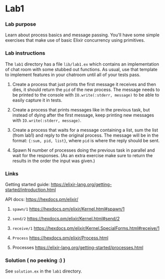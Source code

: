 # Lab1

### Lab purpose

Learn about process basics and message passing. You'll have some simple exercises
that make use of basic Elixir concurrency using primitives.

### Lab instructions

The `lab1` directory has a file `lib/lab1.ex` which contains an implementation of chat
room with some stubbed out functions. As usual, use that template to implement features
in your chatroom until all of your tests pass.

  1. Create a process that just prints the first message it receives
     and then dies, it should return the `pid` of the new process. The message needs to
     be printed to the console with `IO.write(:stderr, message)` to be able to
     easily capture it in tests.

  2. Create a process that prints messages like in the previous task, but instead
     of dying after the first message, keep printing new messages with `IO.write(:stderr, message)`.

  3. Create a process that waits for a message containing a list, sum the list
     (from lab1) and reply to the original process. The message will be in the format:
     `{:sum, pid, list}`, where `pid` is where the reply should be sent.

  4. Spawn N number of processes doing the previous task in parallel and wait
     for the responses. (As an extra exercise make sure to return the results in
     the order the input was given.)


### Links

Getting started guide: https://elixir-lang.org/getting-started/introduction.html

API docs: https://hexdocs.pm/elixir/

  1. `spawn/1` https://hexdocs.pm/elixir/Kernel.html#spawn/1

  2. `send/2` https://hexdocs.pm/elixir/Kernel.html#send/2

  3. `receive/1` https://hexdocs.pm/elixir/Kernel.SpecialForms.html#receive/1

  4. `Process` https://hexdocs.pm/elixir/Process.html

  5. Processes https://elixir-lang.org/getting-started/processes.html


### Solution ( no peeking :) )

See `solution.ex` in the `lab1` directory.
